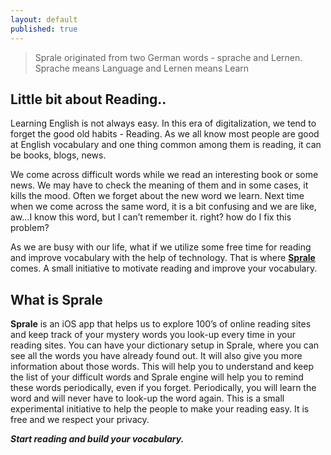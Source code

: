 ```yaml
---
layout: default
published: true
---
```

> Sprale originated from two German words - sprache and Lernen.
> Sprache means Language and Lernen means Learn

## Little bit about Reading..

Learning English is not always easy. In this era of digitalization, we tend to forget the good old habits - Reading. As we all know most people are good at English vocabulary and one thing common among them is reading, it can be books, blogs, news.

We come across difficult words while we read an interesting book or some news. We may have to check the meaning of them and in some cases, it kills the mood. Often we forget about the new word we learn. Next time when we come across the same word, it is a bit confusing and we are like, aw…I know this word, but I can’t remember it. right? how do I fix this problem?

As we are busy with our life, what if we utilize some free time for reading and improve vocabulary with the help of technology. That is where **[Sprale](apple.com)** comes. A small initiative to motivate reading and improve your vocabulary.

## What is Sprale

**Sprale** is an iOS app that helps us to explore 100’s of online reading sites and keep track of your mystery words you look-up every time in your reading sites. You can have your dictionary setup in Sprale, where you can see all the words you have already found out. It will also give you more information about those words. This will help you to understand and keep the list of your difficult words and Sprale engine will help you to remind these words periodically, even if you forget.
Periodically, you will learn the word and will never have to look-up the word again. This is a small experimental initiative to help the people to make your reading easy. It is free and we respect your privacy.

**_Start reading and build your vocabulary._**
